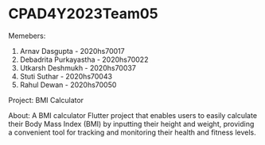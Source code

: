# CPAD4Y2023Team05

Memebers: 
1. Arnav Dasgupta - 2020hs70017
2. Debadrita Purkayastha - 2020hs70022
3. Utkarsh Deshmukh - 2020hs70037
4. Stuti Suthar - 2020hs70043
5. Rahul Dewan - 2020hs70050

Project: BMI Calculator

About: A BMI calculator Flutter project that enables users to easily calculate their Body Mass Index (BMI) by inputting their height and weight, 
providing a convenient tool for tracking and monitoring their health and fitness levels.